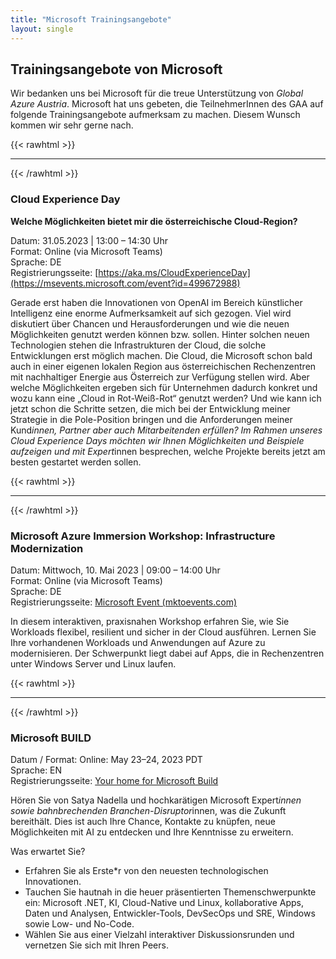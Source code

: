 ```yaml
---
title: "Microsoft Trainingsangebote"
layout: single
---
```


## Trainingsangebote von Microsoft

Wir bedanken uns bei Microsoft für die treue Unterstützung von *Global Azure Austria*. Microsoft hat uns gebeten, die TeilnehmerInnen des GAA auf folgende Trainingsangebote aufmerksam zu machen. Diesem Wunsch kommen wir sehr gerne nach.

{{< rawhtml >}}
<hr/>
{{< /rawhtml >}}

### Cloud Experience Day 

**Welche Möglichkeiten bietet mir die österreichische Cloud-Region?**

Datum: 31.05.2023 | 13:00 – 14:30 Uhr  
Format: Online (via Microsoft Teams)  
Sprache: DE  
Registrierungsseite: [https://aka.ms/CloudExperienceDay](https://msevents.microsoft.com/event?id=499672988)

Gerade erst haben die Innovationen von OpenAI im Bereich künstlicher Intelligenz eine enorme Aufmerksamkeit auf sich gezogen. Viel wird diskutiert über Chancen und Herausforderungen und wie die neuen Möglichkeiten genutzt werden können bzw. sollen. Hinter solchen neuen Technologien stehen die Infrastrukturen der Cloud, die solche Entwicklungen erst möglich machen.
Die Cloud, die Microsoft schon bald auch in einer eigenen lokalen Region aus österreichischen Rechenzentren mit nachhaltiger Energie aus Österreich zur Verfügung stellen wird.
Aber welche Möglichkeiten ergeben sich für Unternehmen dadurch konkret und wozu kann eine „Cloud in Rot-Weiß-Rot“ genutzt werden? Und wie kann ich jetzt schon die Schritte setzen, die mich bei der Entwicklung meiner Strategie in die Pole-Position bringen und die Anforderungen meiner Kund*innen, Partner aber auch Mitarbeitenden erfüllen?
Im Rahmen unseres Cloud Experience Days möchten wir Ihnen Möglichkeiten und Beispiele aufzeigen und mit Expert*innen besprechen, welche Projekte bereits jetzt am besten gestartet werden sollen.

{{< rawhtml >}}
<hr/>
{{< /rawhtml >}}

### Microsoft Azure Immersion Workshop: Infrastructure Modernization

Datum: Mittwoch, 10. Mai 2023 | 09:00 – 14:00 Uhr  
Format: Online (via Microsoft Teams)  
Sprache: DE  
Registrierungsseite: [Microsoft Event (mktoevents.com)](https://mktoevents.com/Microsoft+Event/393094/157-GQE-382)

In diesem interaktiven, praxisnahen Workshop erfahren Sie, wie Sie Workloads flexibel, resilient und sicher in der Cloud ausführen. Lernen Sie Ihre vorhandenen Workloads und Anwendungen auf Azure zu modernisieren. Der Schwerpunkt liegt dabei auf Apps, die in Rechenzentren unter Windows Server und Linux laufen.

{{< rawhtml >}}
<hr/>
{{< /rawhtml >}}

### Microsoft BUILD

Datum / Format: Online: May 23–24, 2023 PDT  
Sprache: EN  
Registrierungsseite: [Your home for Microsoft Build](https://build.microsoft.com/en-US/home)

Hören Sie von Satya Nadella und hochkarätigen Microsoft Expert*innen sowie bahnbrechenden Branchen-Disruptor*innen, was die Zukunft bereithält. Dies ist auch Ihre Chance, Kontakte zu knüpfen, neue Möglichkeiten mit AI zu entdecken und Ihre Kenntnisse zu erweitern.

Was erwartet Sie?

* Erfahren Sie als Erste*r von den neuesten technologischen Innovationen.
* Tauchen Sie hautnah in die heuer präsentierten Themenschwerpunkte ein: Microsoft .NET, KI, Cloud-Native und Linux, kollaborative Apps, Daten und Analysen, Entwickler-Tools, DevSecOps und SRE, Windows sowie Low- und No-Code.
* Wählen Sie aus einer Vielzahl interaktiver Diskussionsrunden und vernetzen Sie sich mit Ihren Peers.
